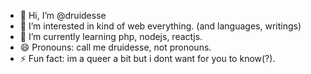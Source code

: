 - 👋 Hi, I’m @druidesse
- 👀 I’m interested in kind of web everything. (and languages, writings)
- 🌱 I’m currently learning php, nodejs, reactjs.
- 😄 Pronouns: call me druidesse, not pronouns.
- ⚡ Fun fact: im a queer a bit but i dont want for you to know(?).
